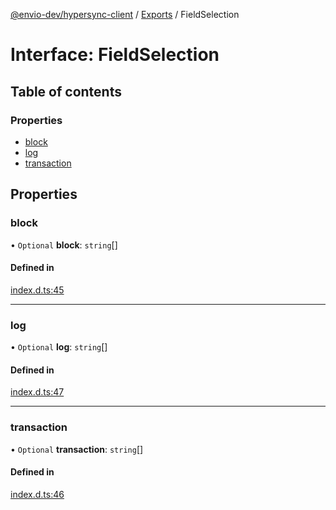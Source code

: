 [@envio-dev/hypersync-client](../README.md) / [Exports](../modules.md) / FieldSelection

# Interface: FieldSelection

## Table of contents

### Properties

- [block](FieldSelection.md#block)
- [log](FieldSelection.md#log)
- [transaction](FieldSelection.md#transaction)

## Properties

### block

• `Optional` **block**: `string`[]

#### Defined in

[index.d.ts:45](https://github.com/Float-Capital/hypersync-client-node/blob/8a88f3d/index.d.ts#L45)

___

### log

• `Optional` **log**: `string`[]

#### Defined in

[index.d.ts:47](https://github.com/Float-Capital/hypersync-client-node/blob/8a88f3d/index.d.ts#L47)

___

### transaction

• `Optional` **transaction**: `string`[]

#### Defined in

[index.d.ts:46](https://github.com/Float-Capital/hypersync-client-node/blob/8a88f3d/index.d.ts#L46)
